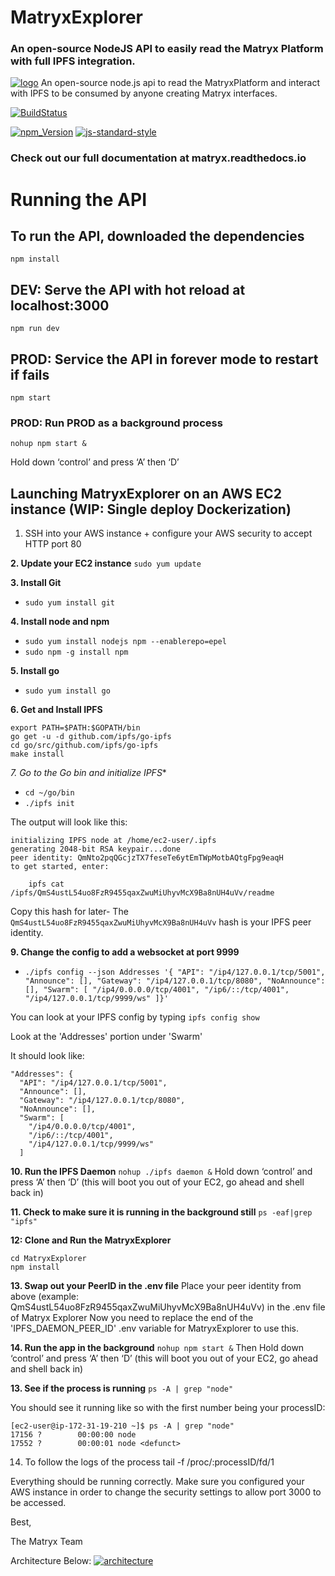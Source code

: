 
# MatryxExplorer
### An open-source NodeJS API to easily read the Matryx Platform with full IPFS integration.

[![logo](https://github.com/matryx/matryx-alpha-source/blob/master/assets/Matryx-Logo-Black-1600px.png)](http://matryx.ai)
An open-source node.js api to read the MatryxPlatform and interact with IPFS to be consumed by anyone creating Matryx interfaces.


[![BuildStatus](https://travis-ci.org/matryx/MatryxExplorer.svg?branch=master)](https://travis-ci.org/matryx/MatryxExplorer)

[![npm_Version](https://img.shields.io/badge/npm-5.7.1-brightgreen.svg)](http://npmjs.com)
[![js-standard-style](https://img.shields.io/badge/code%20style-standard-brightgreen.svg)](http://standardjs.com)
### Check out our full documentation at matryx.readthedocs.io


# Running the API

## To run the API, downloaded the dependencies

```
npm install
```
## DEV: Serve the API with hot reload at localhost:3000

```
npm run dev
```

## PROD: Service the API in forever mode to restart if fails

```
npm start
```

### PROD: Run PROD as a background process

```
nohup npm start &
```

Hold down ‘control’ and press ‘A’ then ‘D’



## Launching MatryxExplorer on an AWS EC2 instance (WIP: Single deploy Dockerization)
1. SSH into your AWS instance + configure your AWS security to accept HTTP port 80

**2. Update your EC2 instance**
 ```sudo yum update```

**3. Install Git**  
* ```sudo yum install git```

**4. Install node and npm**
* ```sudo yum install nodejs npm --enablerepo=epel```
* ```sudo npm -g install npm```

**5. Install go**
* ```sudo yum install go```

**6. Get and Install IPFS**
```export PATH=$PATH:/usr/local/go/bin
export PATH=$PATH:$GOPATH/bin
go get -u -d github.com/ipfs/go-ipfs
cd go/src/github.com/ipfs/go-ipfs
make install
```
*7. Go to the Go bin and initialize IPFS**
* ```cd ~/go/bin```
*  ```./ipfs init```

The output will look like this:
```[ec2-user@ip-172-31-19-210 bin]$ ./ipfs init
initializing IPFS node at /home/ec2-user/.ipfs
generating 2048-bit RSA keypair...done
peer identity: QmNto2pqQGcjzTX7feseTe6ytEmTWpMotbAQtgFpg9eaqH
to get started, enter:

	ipfs cat /ipfs/QmS4ustL54uo8FzR9455qaxZwuMiUhyvMcX9Ba8nUH4uVv/readme
```
Copy this hash for later-
The `QmS4ustL54uo8FzR9455qaxZwuMiUhyvMcX9Ba8nUH4uVv` hash is your IPFS peer identity.

**9. Change the config to add a websocket at port 9999**
* ```./ipfs config --json Addresses '{ "API": "/ip4/127.0.0.1/tcp/5001", "Announce": [], "Gateway": "/ip4/127.0.0.1/tcp/8080", "NoAnnounce": [], "Swarm": [ "/ip4/0.0.0.0/tcp/4001", "/ip6/::/tcp/4001", "/ip4/127.0.0.1/tcp/9999/ws" ]}'```

You can look at your IPFS config by typing
```ipfs config show```

Look at the 'Addresses' portion under 'Swarm'

It should look like:
```
"Addresses": {
  "API": "/ip4/127.0.0.1/tcp/5001",
  "Announce": [],
  "Gateway": "/ip4/127.0.0.1/tcp/8080",
  "NoAnnounce": [],
  "Swarm": [
    "/ip4/0.0.0.0/tcp/4001",
    "/ip6/::/tcp/4001",
    "/ip4/127.0.0.1/tcp/9999/ws"
  ]
  ```


**10. Run the IPFS Daemon**
 ```nohup ./ipfs daemon &```
Hold down ‘control’ and press ‘A’ then ‘D’
(this will boot you out of your EC2, go ahead and shell back in)

**11. Check to make sure it is running in the background still**
```ps -eaf|grep "ipfs"```

**12: Clone and Run the MatryxExplorer**
```git clone https://github.com/matryx/MatryxExplorer
cd MatryxExplorer
npm install
```
**13. Swap out your PeerID in the .env file**
Place your peer identity from above (example: QmS4ustL54uo8FzR9455qaxZwuMiUhyvMcX9Ba8nUH4uVv) in the .env file of Matryx Explorer
Now you need to replace the end of the 'IPFS_DAEMON_PEER_ID' .env variable for MatryxExplorer to use this.

**14. Run the app in the background**
```nohup npm start &```
Then Hold down ‘control’ and press ‘A’ then ‘D’
(this will boot you out of your EC2, go ahead and shell back in)

**13. See if the process is running**
```ps -A | grep "node"```

You should see it running like so with the first number being your processID:
```
[ec2-user@ip-172-31-19-210 ~]$ ps -A | grep "node"
17156 ?        00:00:00 node
17552 ?        00:00:01 node <defunct>
```
14. To follow the logs of the process
tail -f /proc/:processID/fd/1

Everything should be running correctly. Make sure you configured your AWS instance in order to change the security settings to allow port 3000 to be accessed.

Best,

The Matryx Team


Architecture Below:
[![architecture](https://github.com/matryx/MatryxExplorer/blob/master/assets/MatryxArchitecture2018.png)](https://github.com/matryx/MatryxExplorer/blob/master/assets/MatryxArchitecture2018.png)
